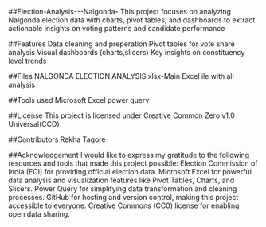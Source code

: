 ##Election-Analysis---Nalgonda-
 This project focuses on analyzing Nalgonda election data with charts, pivot tables, and dashboards to extract actionable insights on voting patterns and candidate performance

 ##Features
 Data cleaning and preperation
 Pivot tables for vote share analysis
 Visual dashboards (charts,slicers)
 Key insights on constituency level trends

 ##Files
 NALGONDA ELECTION ANALYSIS.xlsx-Main Excel ile with all analysis

 ##Tools used
 Microsoft Excel
 power query

 ##License
 This project is licensed under Creative Common Zero v1.0 Universal(CCD)

 ##Contributors
 Rekha Tagore

 ##Acknowledgement
 I would like to express my gratitude to the following resources and tools that made this project possible:
 Election Commission of India (ECI) for providing official election data.
 Microsoft Excel for powerful data analysis and visualization features like Pivot Tables, Charts, and Slicers.
 Power Query for simplifying data transformation and cleaning processes.
 GitHub for hosting and version control, making this project accessible to everyone.
 Creative Commons (CC0) license for enabling open data sharing.
